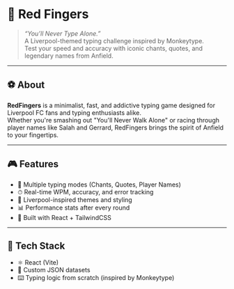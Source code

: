 # 🔴 Red Fingers

> *“You’ll Never Type Alone.”*  
A Liverpool-themed typing challenge inspired by Monkeytype.  
Test your speed and accuracy with iconic chants, quotes, and legendary names from Anfield.

---

## ⚽ About

**RedFingers** is a minimalist, fast, and addictive typing game designed for Liverpool FC fans and typing enthusiasts alike.  
Whether you're smashing out "You'll Never Walk Alone" or racing through player names like Salah and Gerrard, RedFingers brings the spirit of Anfield to your fingertips.

---

## 🎮 Features

- 🧠 Multiple typing modes (Chants, Quotes, Player Names)
- ⏱ Real-time WPM, accuracy, and error tracking
- 🎨 Liverpool-inspired themes and styling
- 📊 Performance stats after every round
- 📁 Built with React + TailwindCSS

---

## 🚀 Tech Stack

- ⚛️ React (Vite)
- 🔢 Custom JSON datasets
- ⌨️ Typing logic from scratch (inspired by Monkeytype)
